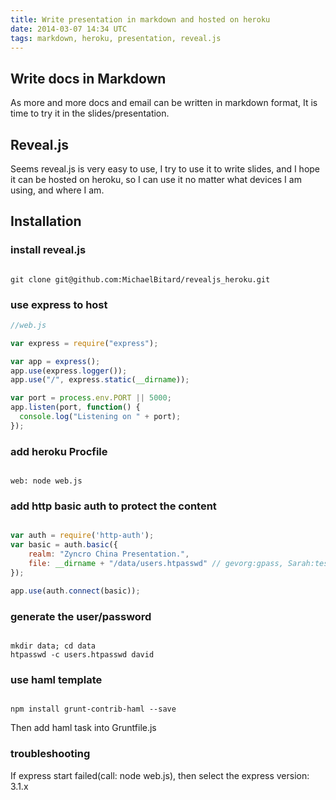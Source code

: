 ```yaml
---
title: Write presentation in markdown and hosted on heroku
date: 2014-03-07 14:34 UTC
tags: markdown, heroku, presentation, reveal.js
---
```


## Write docs in Markdown

As more and more docs and email can be written in markdown format, It is time
to try it in the slides/presentation.

## Reveal.js

Seems reveal.js is very easy to use, I try to use it to write slides, and
I hope it can be hosted on heroku, so I can use it no matter what devices I am
using, and where I am.

## Installation

### install reveal.js

```shell

git clone git@github.com:MichaelBitard/revealjs_heroku.git

```

### use express to host

```javascript
//web.js

var express = require("express");

var app = express();
app.use(express.logger());
app.use("/", express.static(__dirname));

var port = process.env.PORT || 5000;
app.listen(port, function() {
  console.log("Listening on " + port);
});

```

### add heroku Procfile

```shell

web: node web.js

```

### add http basic auth to protect the content

```javascript

var auth = require('http-auth');
var basic = auth.basic({
    realm: "Zyncro China Presentation.",
    file: __dirname + "/data/users.htpasswd" // gevorg:gpass, Sarah:testpass ...
});

app.use(auth.connect(basic));
```

### generate the user/password

```shell

mkdir data; cd data
htpasswd -c users.htpasswd david
```
### use haml template
```

npm install grunt-contrib-haml --save
```

Then add haml task into Gruntfile.js
### troubleshooting

If express start failed(call: node web.js), then select the express version:
3.1.x
